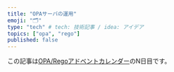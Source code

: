 ```yaml
---
title: "OPAサーバの運用"
emoji: "🗂"
type: "tech" # tech: 技術記事 / idea: アイデア
topics: ["opa", "rego"]
published: false
---
```


この記事は[OPA/Regoアドベントカレンダー](https://adventar.org/calendars/6601)のN日目です。
